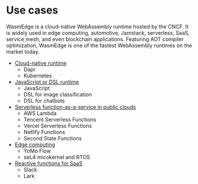 # Use cases

WasmEdge is a cloud-native WebAssembly runtime hosted by the CNCF. It is widely used in edge computing, automotive, Jamstack, serverless, SaaS, service mesh, and even blockchain applications. Featuring AOT compiler optimization, WasmEdge is one of the fastest WebAssembly runtimes on the market today.

* [Cloud-native runtime](use/runtime.md)
  * Dapr
  * Kubernetes
* [JavaScript or DSL runtime](use/js.md)
  * JavaScript
  * DSL for image classification
  * DSL for chatbots
* [Serverless function-as-a-service in public clouds](use/serverless.md)
  * AWS Lambda
  * Tencent Serverless Functions
  * Vercel Serverless Functions
  * Netlify Functions
  * Second State Functions
* [Edge computing](use/edge.md)
  * YoMo Flow
  * seL4 micokernel and RTOS
* [Reactive functions for SaaS](use/saas.md)
  * Slack
  * Lark

